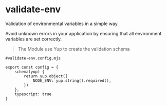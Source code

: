 # validate-env

Validation of environmental variables in a simple way.


Avoid unknown errors in your application by ensuring that all environment variables are set correctly.

> The Module use Yup to create the validation schema

```
#validate-env.config.mjs

export const config = {
    schema(yup) {
        return yup.object({
            NODE_ENV: yup.string().required(),
        })
    },
    typescript: true
}
```